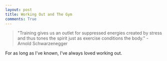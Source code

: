 ```yaml
---
layout: post
title: Working Out and The Gym
comments: True
---
```


> "Training gives us an outlet for suppressed energies created by stress and thus tones the spirit just as exercise conditions the body." - Arnold Schwarzenegger

For as long as I've known, I've always loved working out. 
